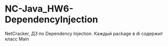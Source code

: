 # NC-Java_HW6-DependencyInjection
NetCracker, ДЗ по Dependency Injection.
Каждый package в di содержит класс Main
